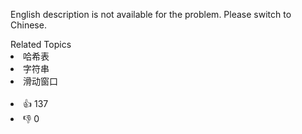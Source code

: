 <p>English description is not available for the problem. Please switch to Chinese.</p>

<div><div>Related Topics</div><div><li>哈希表</li><li>字符串</li><li>滑动窗口</li></div></div><br><div><li>👍 137</li><li>👎 0</li></div>